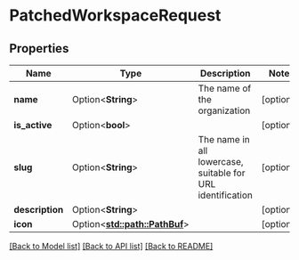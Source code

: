# PatchedWorkspaceRequest

## Properties

Name | Type | Description | Notes
------------ | ------------- | ------------- | -------------
**name** | Option<**String**> | The name of the organization | [optional]
**is_active** | Option<**bool**> |  | [optional]
**slug** | Option<**String**> | The name in all lowercase, suitable for URL identification | [optional]
**description** | Option<**String**> |  | [optional]
**icon** | Option<[**std::path::PathBuf**](std::path::PathBuf.md)> |  | [optional]

[[Back to Model list]](../README.md#documentation-for-models) [[Back to API list]](../README.md#documentation-for-api-endpoints) [[Back to README]](../README.md)



